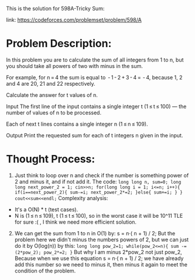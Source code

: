 This is the solution for 598A-Tricky Sum:

link: https://codeforces.com/problemset/problem/598/A

# Problem Description:
In this problem you are to calculate the sum of all integers from 1 to n, but you should take all powers of two with minus in the sum.

For example, for n = 4 the sum is equal to  - 1 - 2 + 3 - 4 =  - 4, because 1, 2 and 4 are 20, 21 and 22 respectively.

Calculate the answer for t values of n.

Input
The first line of the input contains a single integer t (1 ≤ t ≤ 100) — the number of values of n to be processed.

Each of next t lines contains a single integer n (1 ≤ n ≤ 109).

Output
Print the requested sum for each of t integers n given in the input.

# Thought Process:
1. Just think to loop over n and check if the number is something power of 2 and minus it, and if not add it.
The code:
    `
    long long n, sum=0;
    long long next_power_2 = 1;
    cin>>n;
    for(long long i = 1; i<=n; i++){
        if(i==next_power_2){
            sum-=i;
            next_power_2*=2;
        }else{
            sum+=i;
        }
    }
    cout<<sum<<endl;
    `
Complexity analysis:
- It's a O(N) * t (test cases).
- N is (1 ≤ n ≤ 109), t (1 ≤ t ≤ 100), so in the worst case it will be 10^11 TLE for sure :( , I think we need more efficient solution.

2. We can get the sum from 1 to n in O(1) by: s = n·( n + 1) / 2; But the problem here we didn't minus the numbers powers of 2, but we can just do it by O(log(n)) by this:
    `
    long long pow_2=1;
    while(pow_2<=n){
        sum -= (2*pow_2);
        pow_2*=2;
    }
    `
But why I am minus 2*pow_2 not just pow_2, Because when we use this equation s = n·( n + 1) / 2; we have already add this number so we need to minus it, then minus it again to meet the condition of the problem.
